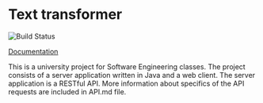 # Text transformer

![Build Status](https://travis-ci.org/NiewidzialnyCzlowiek/text-transformer.svg?branch=master)

[Documentation](https://niewidzialnyczlowiek.github.io/text-transformer/)

This is a university project for Software Engineering classes. The project consists of a server application written in Java and a web client. The server application is a RESTful API. More information about specifics of the API requests are included in API.md file.
